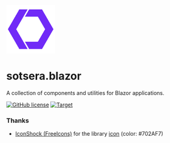 ![Sotsera.Blazor](icon.png "Sotsera.Blazor")

# sotsera.blazor


A collection of components and utilities for Blazor applications.

[![GitHub license](https://img.shields.io/github/license/sotsera/sotsera.blazor?style=flat-square)](LICENSE)
[![Target](https://img.shields.io/static/v1?label=target&message=net9.0&color=512bd4&logo=.net&style=flat-square)](https://dotnet.microsoft.com/en-us/)

### Thanks

- [IconShock (FreeIcons)](https://www.iconshock.com/freeicons/) for the library [icon](https://www.iconshock.com/freeicons/logo-web-component) (color: #702AF7)
